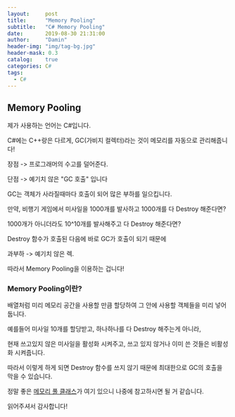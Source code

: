 ```yaml
---
layout:     post
title:      "Memory Pooling"
subtitle:   "C# Memory Pooling"
date:       2019-08-30 21:31:00
author:     "Damin"
header-img: "img/tag-bg.jpg"
header-mask: 0.3
catalog:    true
categories: C#
tags:
  - C#
---
```


## Memory Pooling

제가 사용하는 언어는 C#입니다.

C#에는 C++랑은 다르게, GC(가비지 컬렉터)라는 것이 메모리를 자동으로 관리해줍니다!

장점 -> 프로그래머의 수고를 덜어준다.

단점 -> 예기치 않은 "GC 호출" 입니다

GC는 객체가 사라질때마다 호출이 되어 많은 부하를 일으킵니다.

만약, 비행기 게임에서 미사일을 1000개를 발사하고 1000개를 다 Destroy 해준다면?

1000개가 아니더라도 10^10개를 발사해주고 다 Destroy 해준다면?

Destroy 함수가 호출된 다음에 바로 GC가 호출이 되기 때문에

과부하 -> 예기치 않은 렉.

따라서 Memory Pooling을 이용하는 겁니다!

### Memory Pooling이란?

배열처럼 미리 메모리 공간을 사용할 만큼 할당하여 그 안에 사용할 객체들을 미리 넣어둡니다.

예를들어 미사일 10개를 할당받고, 하나하나를 다 Destroy 해주는게 아니라,

현재 쓰고있지 않은 미사일을 활성화 시켜주고, 쓰고 있지 않거나 이미 쓴 것들은 비활성화 시켜줍니다.

따라서 이렇게 하게 되면 Destroy 함수를 쓰지 않기 때문에 최대한으로 GC의 호출을 막을 수 있습니다.

정말 좋은 [메모리 풀 클래스](https://hyunity3d.tistory.com/195)가 여기 있으니 나중에 참고하시면 될 거 같습니다.

읽어주셔서 감사합니다!
